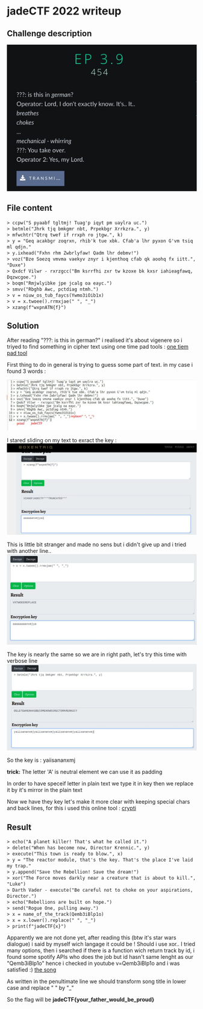 # jadeCTF 2022 writeup

## Challenge description
![Challenge description](assets/EP_desc.jpg)



## File content
```
> ccpw("S pyaabf tgltmj! Tuag'p iqyt pm uaylra uc.")
> betmle("Jhrk tjq bmkgmr nbt, Prpekbgr Xrrkzra.", y)
> mfwchtr("Qtrq twef if rrxph ro jtgw.", k)
> y = "Geq acakbgr zoqrxn, rhib'k tue xbk. Cfab'a lhr pyxon G'vm tsiq ml qdjn."
> y.ixhead("Fxhn rhm Zwbrlyfaw! Qadm lhr debmv!")
> voz("Bze Soezq vmvma vaekyv znyr i kjenthoq cfab qk aoohq fx iitt.", "Duxe")
> Qxdcf Vilwr - rxrzgcc("Bm ksrrfhi zxr tw kzoxe bk kxsr iahieagfawq, Dqzwcgoe.")
> boqm("Rmjwlyibke jpe jcalg oa eayc.")
> smvv("Rbghb Awc, pctdiag ntmh.")
> v = niuw_os_tub_faycs(Ywmo3iOib1x)
> v = x.twoee().rrmxjae(" ", "_")
> xzang(f"wxpnATN{f}")
```

## Solution 

After reading "???: is this in german?" i realised it's about vigenere so i triyed to find something 
in cipher text using one time pad tools : [one tiem pad tool](https://www.boxentriq.com/code-breaking/one-time-pad)

First thing to do in general is trying to guess some part of text. in my case i found 3 words : 

![Cipher text marks](assets/EP_cipher_marks.jpg)


I stared sliding on my text to exract the key : 
![Cipher text](assets/EP_slide.jpg)


This is little bit stranger and made no sens but i didn't give up and i tried with another line..
![Cipher text](assets/EP_slide2.jpg)

The key is nearly the same so we are in right path, let's try this time with verbose line
![Cipher text](assets/EP_slide3.jpg)

So the key is : yaiisananxmj

**trick:**
The letter 'A' is neutral element we can use it as padding

In order to have speceif letter in plain text we type it in key then we replace it by it's mirror in the plain text

Now we have they key let's make it more clear with keeping special chars and back lines, for this i used this online tool : [crypti](https://cryptii.com/pipes/vigenere-cipher)

## Result
```
> echo("A planet killer! That's what he called it.")
> delete("When has become now, Director Krennic.", y)
> execute("This town is ready to blow.", x)
> y = "The reactor module, that's the key. That's the place I've laid my trap."
> y.append("Save the Rebellion! Save the dream!")
> xor("The Force moves darkly near a creature that is about to kill.", "Luke")
> Darth Vader - execute("Be careful not to choke on your aspirations, Director.")
> echo("Rebellions are built on hope.")
> send("Rogue One, pulling away.")
> x = name_of_the_track(Qemb3iBlp1o)
> x = x.lower().replace(" ", "_")
> print(f"jadeCTF{x}")
```

Apparently we are not done yet, after reading this (btw it's star wars dialogue) i said by myself wich langage it could be ! Should i use xor.. I tried many options, then i searched if there is a function wich return track by id, i found some spotify APIs who does the job but id hasn't same lenght as our "Qemb3iBlp1o" hence i checked in youtube v=Qemb3iBlp1o  and i was satisfied :) [the song](https://www.youtube.com/watch?v=Qemb3iBlp1o)


As written in the penultimate line we should transform song title in lower case and replace " " by "_"

So the flag will be **jadeCTF{your_father_would_be_proud}**
